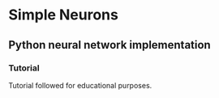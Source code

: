 # Simple Neurons

## Python neural network implementation

### Tutorial

Tutorial followed for educational purposes.

